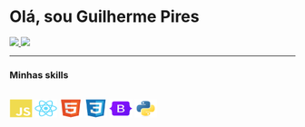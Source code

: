 <h1>Olá, sou Guilherme Pires</h1>

<div>
  <a href="https://github.com/Gui-Pires" title="Perfil do Guilherme Pires">
    <img height="180em" src="https://github-readme-stats.vercel.app/api?username=gui-pires&theme=tokyonight&show_icons=true" />
    <img height="180em" src="https://github-readme-stats.vercel.app/api/top-langs/?username=gui-pires&theme=tokyonight&include_all_commits=true&count_private=true&layout=compact" />
  </a>
</div>

---

<div style="display: inline_block">
  <h3>Minhas skills</h3><br>
  <code><img align="center" alt="Gui-Js" height="32" width="40" src="https://raw.githubusercontent.com/devicons/devicon/master/icons/javascript/javascript-plain.svg"></code>
  <code><img align="center" alt="Gui-React" height="32" width="40" src="https://raw.githubusercontent.com/devicons/devicon/master/icons/react/react-original.svg"></code>
  <code><img align="center" alt="Gui-HTML" height="32" width="40" src="https://raw.githubusercontent.com/devicons/devicon/master/icons/html5/html5-original.svg"></code>
  <code><img align="center" alt="Gui-CSS" height="32" width="40" src="https://raw.githubusercontent.com/devicons/devicon/master/icons/css3/css3-original.svg"></code>
  <code><img align="center" alt="Gui-Bootstrap" height="32" width="40" src="https://raw.githubusercontent.com/devicons/devicon/refs/heads/master/icons/bootstrap/bootstrap-original.svg"></code>
  <code><img align="center" alt="Gui-Python" height="32" width="40" src="https://raw.githubusercontent.com/devicons/devicon/refs/heads/master/icons/python/python-original.svg"></code>
</div>
